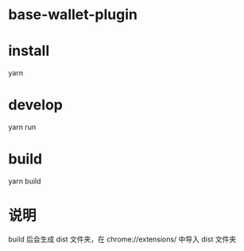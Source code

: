 # base-wallet-plugin

# install
yarn

# develop
yarn run

# build
yarn build

# 说明
build 后会生成 dist 文件夹，在 chrome://extensions/ 中导入 dist 文件夹
